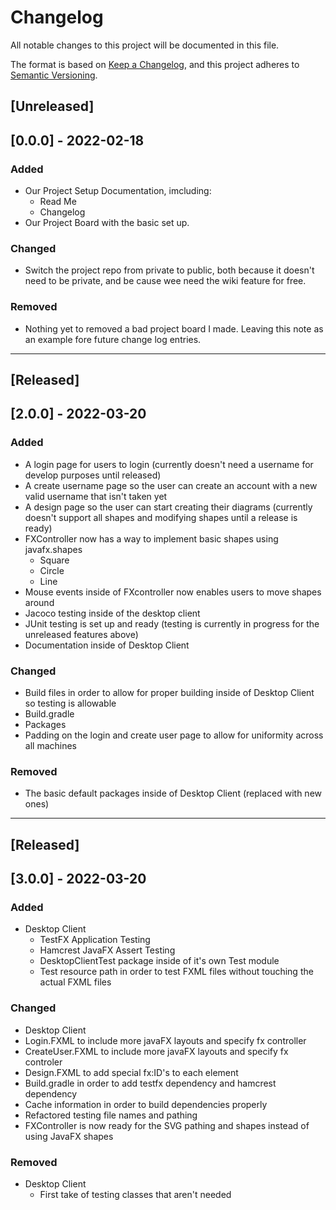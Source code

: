 # Changelog
All notable changes to this project will be documented in this file.

The format is based on [Keep a Changelog](https://keepachangelog.com/en/1.0.0/),
and this project adheres to [Semantic Versioning](https://semver.org/spec/v2.0.0.html).

## [Unreleased]


## [0.0.0] - 2022-02-18
### Added
- Our Project Setup Documentation, imcluding:
  - Read Me
  - Changelog
- Our Project Board with the basic set up.

### Changed
- Switch the project repo from private to public, both because it doesn't need to be private, and be cause wee need the wiki feature for free.

### Removed
- Nothing yet to removed a bad project board I made. Leaving this note as an example fore future change log entries.

-----------------------------------------------------------------------------------------------------------------------------------------------------------------------

## [Released]


## [2.0.0] - 2022-03-20
### Added
- A login page for users to login (currently doesn't need a username for develop purposes until released)
- A create username page so the user can create an account with a new valid username that isn't taken yet
- A design page so the user can start creating their diagrams (currently doesn't support all shapes and modifying shapes until a release is ready)
- FXController now has a way to implement basic shapes using javafx.shapes 
  - Square
  - Circle
  - Line
- Mouse events inside of FXcontroller now enables users to move shapes around
- Jacoco testing inside of the desktop client 
- JUnit testing is set up and ready (testing is currently in progress for the unreleased features above)
- Documentation inside of Desktop Client 

### Changed
- Build files in order to allow for proper building inside of Desktop Client so testing is allowable
- Build.gradle
- Packages
- Padding on the login and create user page to allow for uniformity across all machines

### Removed
- The basic default packages inside of Desktop Client (replaced with new ones)
-----------------------------------------------------------------------------------------------------------------------------------------------------------------------

## [Released]


## [3.0.0] - 2022-03-20
### Added
- Desktop Client
  - TestFX Application Testing
  - Hamcrest JavaFX Assert Testing 
  - DesktopClientTest package inside of it's own Test module
  - Test resource path in order to test FXML files without touching the actual FXML files

### Changed
- Desktop Client
-   Login.FXML to include more javaFX layouts and specify fx controller
-   CreateUser.FXML to include more javaFX layouts and specify fx controler
-   Design.FXML to add special fx:ID's to each element
-   Build.gradle in order to add testfx dependency and hamcrest dependency
-   Cache information in order to build dependencies properly
-   Refactored testing file names and pathing
-   FXController is now ready for the SVG pathing and shapes instead of using JavaFX shapes

### Removed
- Desktop Client
  - First take of testing classes that aren't needed
